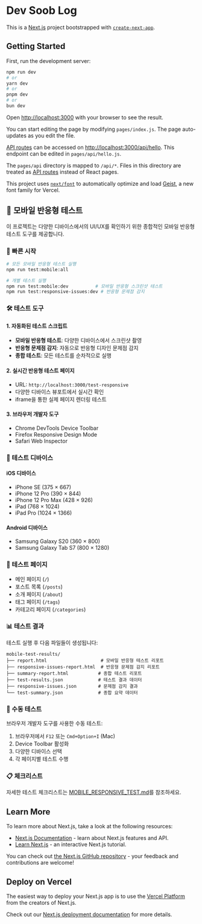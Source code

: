 # Dev Soob Log

This is a [Next.js](https://nextjs.org) project bootstrapped with [`create-next-app`](https://nextjs.org/docs/pages/api-reference/create-next-app).

## Getting Started

First, run the development server:

```bash
npm run dev
# or
yarn dev
# or
pnpm dev
# or
bun dev
```

Open [http://localhost:3000](http://localhost:3000) with your browser to see the result.

You can start editing the page by modifying `pages/index.js`. The page auto-updates as you edit the file.

[API routes](https://nextjs.org/docs/pages/building-your-application/routing/api-routes) can be accessed on [http://localhost:3000/api/hello](http://localhost:3000/api/hello). This endpoint can be edited in `pages/api/hello.js`.

The `pages/api` directory is mapped to `/api/*`. Files in this directory are treated as [API routes](https://nextjs.org/docs/pages/building-your-application/routing/api-routes) instead of React pages.

This project uses [`next/font`](https://nextjs.org/docs/pages/building-your-application/optimizing/fonts) to automatically optimize and load [Geist](https://vercel.com/font), a new font family for Vercel.

## 📱 모바일 반응형 테스트

이 프로젝트는 다양한 디바이스에서의 UI/UX를 확인하기 위한 종합적인 모바일 반응형 테스트 도구를 제공합니다.

### 🚀 빠른 시작

```bash
# 모든 모바일 반응형 테스트 실행
npm run test:mobile:all

# 개별 테스트 실행
npm run test:mobile:dev          # 모바일 반응형 스크린샷 테스트
npm run test:responsive-issues:dev # 반응형 문제점 감지
```

### 🛠️ 테스트 도구

#### 1. 자동화된 테스트 스크립트
- **모바일 반응형 테스트**: 다양한 디바이스에서 스크린샷 촬영
- **반응형 문제점 감지**: 자동으로 반응형 디자인 문제점 감지
- **종합 테스트**: 모든 테스트를 순차적으로 실행

#### 2. 실시간 반응형 테스트 페이지
- URL: `http://localhost:3000/test-responsive`
- 다양한 디바이스 뷰포트에서 실시간 확인
- iframe을 통한 실제 페이지 렌더링 테스트

#### 3. 브라우저 개발자 도구
- Chrome DevTools Device Toolbar
- Firefox Responsive Design Mode
- Safari Web Inspector

### 📱 테스트 디바이스

#### iOS 디바이스
- iPhone SE (375 × 667)
- iPhone 12 Pro (390 × 844)
- iPhone 12 Pro Max (428 × 926)
- iPad (768 × 1024)
- iPad Pro (1024 × 1366)

#### Android 디바이스
- Samsung Galaxy S20 (360 × 800)
- Samsung Galaxy Tab S7 (800 × 1280)

### 📄 테스트 페이지

- 메인 페이지 (`/`)
- 포스트 목록 (`/posts`)
- 소개 페이지 (`/about`)
- 태그 페이지 (`/tags`)
- 카테고리 페이지 (`/categories`)

### 📊 테스트 결과

테스트 실행 후 다음 파일들이 생성됩니다:

```
mobile-test-results/
├── report.html                    # 모바일 반응형 테스트 리포트
├── responsive-issues-report.html  # 반응형 문제점 감지 리포트
├── summary-report.html           # 종합 테스트 리포트
├── test-results.json             # 테스트 결과 데이터
├── responsive-issues.json        # 문제점 감지 결과
└── test-summary.json             # 종합 요약 데이터
```

### 🧪 수동 테스트

브라우저 개발자 도구를 사용한 수동 테스트:

1. 브라우저에서 `F12` 또는 `Cmd+Option+I` (Mac)
2. Device Toolbar 활성화
3. 다양한 디바이스 선택
4. 각 페이지별 테스트 수행

### 📋 체크리스트

자세한 테스트 체크리스트는 [MOBILE_RESPONSIVE_TEST.md](./MOBILE_RESPONSIVE_TEST.md)를 참조하세요.

## Learn More

To learn more about Next.js, take a look at the following resources:

- [Next.js Documentation](https://nextjs.org/docs) - learn about Next.js features and API.
- [Learn Next.js](https://nextjs.org/learn-pages-router) - an interactive Next.js tutorial.

You can check out [the Next.js GitHub repository](https://github.com/vercel/next.js) - your feedback and contributions are welcome!

## Deploy on Vercel

The easiest way to deploy your Next.js app is to use the [Vercel Platform](https://vercel.com/new?utm_medium=default-template&filter=next.js&utm_source=create-next-app&utm_campaign=create-next-app-readme) from the creators of Next.js.

Check out our [Next.js deployment documentation](https://nextjs.org/docs/pages/building-your-application/deploying) for more details.
